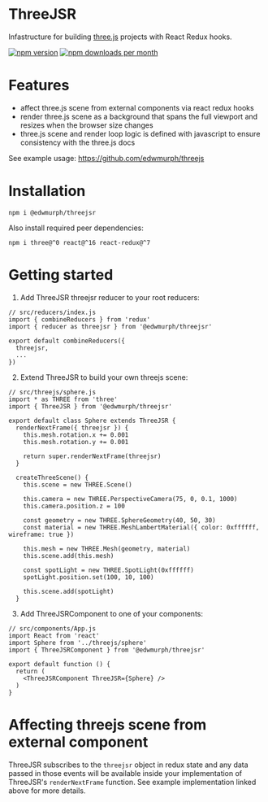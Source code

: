 # ThreeJSR

Infastructure for building [three.js](https://threejs.org/) projects with React Redux hooks.

<a href="https://www.npmjs.com/package/threejs-r"><img src="https://img.shields.io/npm/v/@edwmurph/threejsr.svg?style=flat" alt="npm version"></a>
<a href="https://www.npmjs.com/package/threejs-r" target="_blank"><img src="https://img.shields.io/npm/dm/@edwmurph/threejsr.svg" alt="npm downloads per month"></a>

# Features

- affect three.js scene from external components via react redux hooks
- render three.js scene as a background that spans the full viewport and resizes when the browser size changes
- three.js scene and render loop logic is defined with javascript to ensure consistency with the three.js docs

See example usage: https://github.com/edwmurph/threejs

# Installation

```
npm i @edwmurph/threejsr
```
Also install required peer dependencies:
```
npm i three@^0 react@^16 react-redux@^7
```

# Getting started

1. Add ThreeJSR threejsr reducer to your root reducers:
```
// src/reducers/index.js
import { combineReducers } from 'redux'
import { reducer as threejsr } from '@edwmurph/threejsr'

export default combineReducers({
  threejsr,
  ...
})
```

2. Extend ThreeJSR to build your own threejs scene:

```
// src/threejs/sphere.js
import * as THREE from 'three'
import { ThreeJSR } from '@edwmurph/threejsr'

export default class Sphere extends ThreeJSR {
  renderNextFrame({ threejsr }) {
    this.mesh.rotation.x += 0.001
    this.mesh.rotation.y += 0.001

    return super.renderNextFrame(threejsr)
  }

  createThreeScene() {
    this.scene = new THREE.Scene()

    this.camera = new THREE.PerspectiveCamera(75, 0, 0.1, 1000)
    this.camera.position.z = 100

    const geometry = new THREE.SphereGeometry(40, 50, 30)
    const material = new THREE.MeshLambertMaterial({ color: 0xffffff, wireframe: true })

    this.mesh = new THREE.Mesh(geometry, material)
    this.scene.add(this.mesh)

    const spotLight = new THREE.SpotLight(0xffffff)
    spotLight.position.set(100, 10, 100)

    this.scene.add(spotLight)
  }
```

3. Add ThreeJSRComponent to one of your components:

```
// src/components/App.js
import React from 'react'
import Sphere from '../threejs/sphere'
import { ThreeJSRComponent } from '@edwmurph/threejsr'

export default function () {
  return (
    <ThreeJSRComponent ThreeJSR={Sphere} />
  )
}
```

# Affecting threejs scene from external component

ThreeJSR subscribes to the `threejsr` object in redux state and any data passed in those events will be available inside your implementation of ThreeJSR's `renderNextFrame` function. See example implementation linked above for more details.

